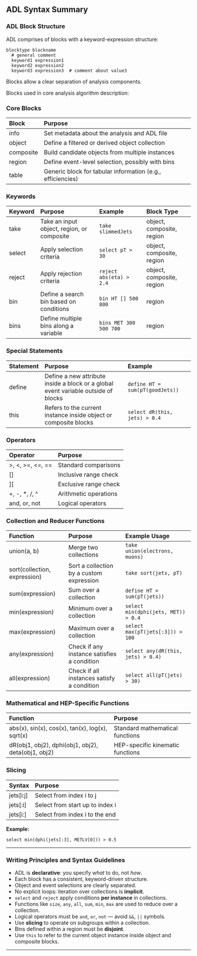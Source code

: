 ## ADL Syntax Summary

### ADL Block Structure

ADL comprises of blocks with a keyword-expression structure:

```
blocktype blockname
  # general comment
  keyword1 expression1
  keyword2 expression2
  keyword3 expression3  # comment about value3
```

Blocks allow a clear separation of analysis components.

Blocks used in core analysis algorithm description:

### Core Blocks
| Block   | Purpose |
|:--------|:--------|
| info    | Set metadata about the analysis and ADL file |
| object  | Define a filtered or derived object collection |
| composite | Build candidate objects from multiple instances |
| region  | Define event-level selection, possibly with bins |
| table   | Generic block for tabular information (e.g., efficiencies) |

### Keywords
| Keyword | Purpose | Example | Block Type |
|:--------|:--------|:--------|:-----------|
| take    | Take an input object, region, or composite | `take slimmedJets` | object, composite, region |
| select  | Apply selection criteria | `select pT > 30` | object, composite, region |
| reject  | Apply rejection criteria | `reject abs(eta) > 2.4` | object, composite, region |
| bin     | Define a search bin based on conditions | `bin HT [] 500 800` | region |
| bins    | Define multiple bins along a variable | `bins MET 300 500 700` | region |

### Special Statements
| Statement | Purpose | Example |
|:--------|:--------|:--------|
| define  | Define a new attribute inside a block or a global event variable outside of blocks | `define HT = sum(pT(goodJets))` |
| this    | Refers to the current instance inside object or composite blocks | `select dR(this, jets) > 0.4` |

### Operators
| Operator | Purpose |
|:---------|:--------|
| >, <, >=, <=, == | Standard comparisons |
| []         | Inclusive range check |
| ][         | Exclusive range check |
| +, -, *, /, ^ | Arithmetic operations |
| and, or, not | Logical operators |

### Collection and Reducer Functions
| Function | Purpose | Example Usage |
|:---------|:--------|:--------------|
| union(a, b) | Merge two collections | `take union(electrons, muons)` |
| sort(collection, expression) | Sort a collection by a custom expression | `take sort(jets, pT)` |
| sum(expression) | Sum over a collection | `define HT = sum(pT(jets))` |
| min(expression) | Minimum over a collection | `select min(dphi(jets, MET)) > 0.4` |
| max(expression) | Maximum over a collection | `select max(pT(jets[:3])) > 100` |
| any(expression) | Check if any instance satisfies a condition | `select any(dR(this, jets) > 0.4)` |
| all(expression) | Check if all instances satisfy a condition | `select all(pT(jets) > 30)` |

### Mathematical and HEP-Specific Functions
| Function | Purpose |
|:---------|:--------|
| abs(x), sin(x), cos(x), tan(x), log(x), sqrt(x) | Standard mathematical functions |
| dR(obj1, obj2), dphi(obj1, obj2), deta(obj1, obj2) | HEP-specific kinematic functions |

### Slicing
| Syntax | Purpose |
|:-------|:--------|
| jets[i:j] | Select from index i to j |
| jets[:i] | Select from start up to index i |
| jets[i:] | Select from index i to the end |

**Example:**
```
select min(dphi(jets[:3], METLV[0])) > 0.5
```

---

### Writing Principles and Syntax Guidelines

- ADL is **declarative**: you specify *what* to do, not *how*.
- Each block has a consistent, keyword-driven structure.
- Object and event selections are clearly separated.
- No explicit loops: iteration over collections is **implicit**.
- `select` and `reject` apply conditions **per instance** in collections.
- Functions like `size`, `any`, `all`, `sum`, `min`, `max` are used to reduce over a collection.
- Logical operators must be `and`, `or`, `not` — avoid `&&`, `||` symbols.
- Use **slicing** to operate on subgroups within a collection.
- Bins defined within a region must be **disjoint**.
- Use `this` to refer to the current object instance inside object and composite blocks.

---
